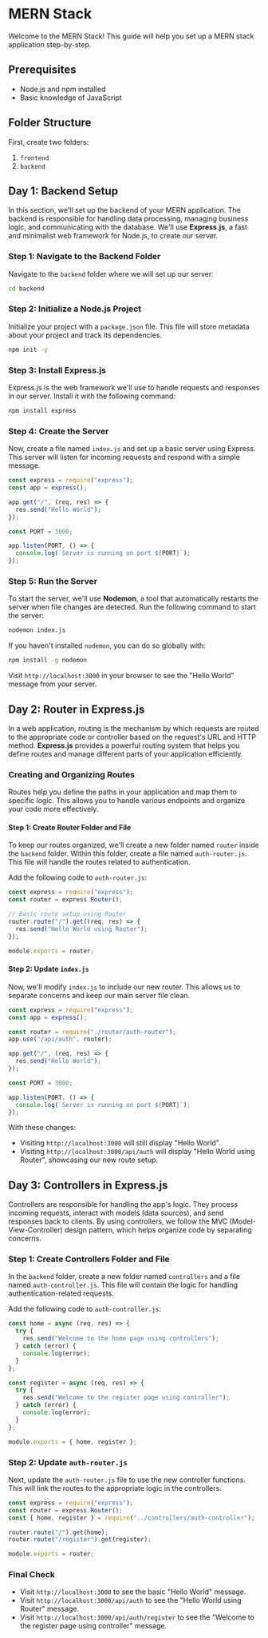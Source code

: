 # MERN Stack

Welcome to the MERN Stack! This guide will help you set up a MERN stack application step-by-step.

## Prerequisites

- Node.js and npm installed
- Basic knowledge of JavaScript

## Folder Structure

First, create two folders:

1. `frontend`
2. `backend`

## Day 1: Backend Setup

In this section, we'll set up the backend of your MERN application. The backend is responsible for handling data processing, managing business logic, and communicating with the database. We'll use **Express.js**, a fast and minimalist web framework for Node.js, to create our server.

### Step 1: Navigate to the Backend Folder

Navigate to the `backend` folder where we will set up our server:

```bash
cd backend
```

### Step 2: Initialize a Node.js Project

Initialize your project with a `package.json` file. This file will store metadata about your project and track its dependencies.

```bash
npm init -y
```

### Step 3: Install Express.js

Express.js is the web framework we'll use to handle requests and responses in our server. Install it with the following command:

```bash
npm install express
```

### Step 4: Create the Server

Now, create a file named `index.js` and set up a basic server using Express. This server will listen for incoming requests and respond with a simple message.

```js
const express = require("express");
const app = express();

app.get("/", (req, res) => {
  res.send("Hello World");
});

const PORT = 3000;

app.listen(PORT, () => {
  console.log(`Server is running on port ${PORT}`);
});
```

### Step 5: Run the Server

To start the server, we'll use **Nodemon**, a tool that automatically restarts the server when file changes are detected. Run the following command to start the server:

```bash
nodemon index.js
```

If you haven't installed `nodemon`, you can do so globally with:

```bash
npm install -g nodemon
```

Visit `http://localhost:3000` in your browser to see the "Hello World" message from your server.



## Day 2: Router in Express.js

In a web application, routing is the mechanism by which requests are routed to the appropriate code or controller based on the request's URL and HTTP method. **Express.js** provides a powerful routing system that helps you define routes and manage different parts of your application efficiently.

### Creating and Organizing Routes

Routes help you define the paths in your application and map them to specific logic. This allows you to handle various endpoints and organize your code more effectively.

#### Step 1: Create Router Folder and File

To keep our routes organized, we'll create a new folder named `router` inside the `backend` folder. Within this folder, create a file named `auth-router.js`. This file will handle the routes related to authentication.

Add the following code to `auth-router.js`:

```js
const express = require("express");
const router = express.Router();

// Basic route setup using Router
router.route("/").get((req, res) => {
  res.send("Hello World using Router");
});

module.exports = router;
```

#### Step 2: Update `index.js`

Now, we'll modify `index.js` to include our new router. This allows us to separate concerns and keep our main server file clean.

```js
const express = require("express");
const app = express();

const router = require("./router/auth-router");
app.use("/api/auth", router);

app.get("/", (req, res) => {
  res.send("Hello World");
});

const PORT = 3000;

app.listen(PORT, () => {
  console.log(`Server is running on port ${PORT}`);
});
```

With these changes:
- Visiting `http://localhost:3000` will still display "Hello World".
- Visiting `http://localhost:3000/api/auth` will display "Hello World using Router", showcasing our new route setup.



## Day 3: Controllers in Express.js

Controllers are responsible for handling the app's logic. They process incoming requests, interact with models (data sources), and send responses back to clients. By using controllers, we follow the MVC (Model-View-Controller) design pattern, which helps organize code by separating concerns.

### Step 1: Create Controllers Folder and File

In the `backend` folder, create a new folder named `controllers` and a file named `auth-controller.js`. This file will contain the logic for handling authentication-related requests.

Add the following code to `auth-controller.js`:

```js
const home = async (req, res) => {
  try {
    res.send("Welcome to the home page using controllers");
  } catch (error) {
    console.log(error);
  }
};

const register = async (req, res) => {
  try {
    res.send("Welcome to the register page using controller");
  } catch (error) {
    console.log(error);
  }
};

module.exports = { home, register };
```

### Step 2: Update `auth-router.js`

Next, update the `auth-router.js` file to use the new controller functions. This will link the routes to the appropriate logic in the controllers.

```js
const express = require("express");
const router = express.Router();
const { home, register } = require("../controllers/auth-controller");

router.route("/").get(home);
router.route("/register").get(register);

module.exports = router;
```

### Final Check

- Visit `http://localhost:3000` to see the basic "Hello World" message.
- Visit `http://localhost:3000/api/auth` to see the "Hello World using Router" message.
- Visit `http://localhost:3000/api/auth/register` to see the "Welcome to the register page using controller" message.



